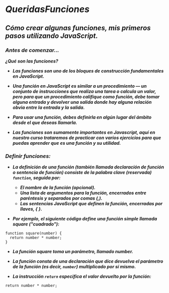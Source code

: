 # **_QueridasFunciones_**

## **_Cómo crear algunas funciones, mis primeros pasos utilizando JavaScript._**

### **_Antes de comenzar..._**

**_¿Qué son las funciones?_**

- **_Las funciones son uno de los bloques de construcción fundamentales en JavaScript._**
  
- **_Una función en JavaScript es similar a un procedimiento — un conjunto de instrucciones que realiza una tarea o calcula un valor, pero para que un procedimiento califique como función, debe tomar alguna entrada y devolver una salida donde hay alguna relación obvia entre la entrada y la salida._**
  
- **_Para usar una función, debes definirla en algún lugar del ámbito desde el que deseas llamarla._**

- **_Las funciones son sumamente importantes en Javascript, aquí en nuestro curso trataremos de practicar con varios ejercicios para que puedas aprender que es una función y su utilidad._**

### **_Definir funciones:_**

- **_La definición de una función (también llamada declaración de función o sentencia de función) consiste de la palabra clave (reservada)  ```function```, seguida por:_**

  - **_El nombre de la función (opcional)._**
  - **_Una lista de argumentos para la función, encerrados entre paréntesis y separados por comas (,)._**
  - **_Las sentencias JavaScript que definen la función, encerradas por llaves, { }._**

- **_Por ejemplo, el siguiente código define una función simple llamada square ("cuadrado"):_**
```
function square(number) {
  return number * number;
}
```
- **_La función square toma un parámetro, llamado number._**
  
- **_La función consta de una declaración que dice devuelva el parámetro de la función (es decir, ```number```) multiplicado por sí mismo._**
  
- **_La instrucción ```return``` especifica el valor devuelto por la función:_**
```
return number * number;
```
